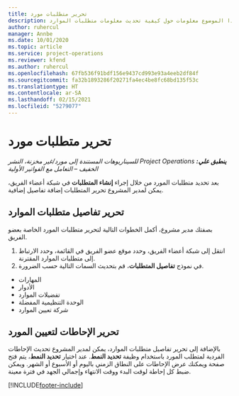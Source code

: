 ```yaml
---
title: تحرير متطلبات مورد
description: يوفر هذا الموضوع معلومات حول كيفية تحديث معلومات متطلبات الموارد.
author: ruhercul
manager: Annbe
ms.date: 10/01/2020
ms.topic: article
ms.service: project-operations
ms.reviewer: kfend
ms.author: ruhercul
ms.openlocfilehash: 67fb536f91bdf156e9437cd993e93a4eeb2df84f
ms.sourcegitcommit: fa32b1893286f20271fa4ec4be8fc68bd135f53c
ms.translationtype: HT
ms.contentlocale: ar-SA
ms.lasthandoff: 02/15/2021
ms.locfileid: "5279077"
---
```

# <a name="edit-a-resource-requirement"></a>تحرير متطلبات مورد

_**ينطبق علي:** ‏‫Project Operations للسيناريوهات المستندة إلى مورد/غير مخزنة‬، ‏‫النشر الخفيف – التعامل مع الفواتير الأولية‬_

بعد تحديد متطلبات المورد من خلال إجراء **إنشاء المتطلبات** في شبكة أعضاء الفريق، يمكن لمدير المشروع تحرير المتطلبات إضافة تفاصيل إضافية.

## <a name="edit-resource-requirement-details"></a>تحرير تفاصيل متطلبات الموارد

بصفتك مدير مشروع، أكمل الخطوات التالية لتحرير متطلبات المورد الخاصة بعضو الفريق.

1. انتقل إلى شبكة أعضاء الفريق، وحدد موقع عضو الفريق في القائمة، وحدد الارتباط إلى متطلبات الموارد المقترنة.
2. في نموذج **تفاصيل المتطلبات**، قم بتحديث السمات التالية حسب الضرورة.

- المهارات
- الأدوار
- تفضيلات الموارد
- الوحدة التنظيمية المفضلة
- شركة تعيين الموارد‬

## <a name="edit-resource-assignment-contours"></a>تحرير الإحاطات لتعيين المورد

بالإضافة إلى تحرير تفاصيل متطلبات الموارد، يمكن لمدير المشروع تحديث الإحاطات الفردية لمتطلب المورد باستخدام وظيفة **تحديد النمط**. عند اختيار **تحديد النمط**، يتم فتح صفحة ويمكنك عرض الإحاطات على النطاق الزمني باليوم أو الأسبوع أو الشهر. ويمكن ضبط كل إحاطة لوقت البدء ووقت الانتهاء وإجمالي الجهد في فترة معينة.

[!INCLUDE[footer-include](../includes/footer-banner.md)]